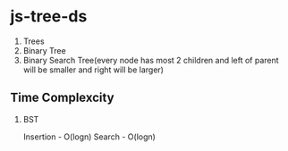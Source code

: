 # js-tree-ds

1. Trees
2. Binary Tree
3. Binary Search Tree(every node has most 2 children and left of parent will be smaller and right will be larger)

## Time Complexcity

1. BST

   Insertion - O(logn)
   Search - O(logn)
